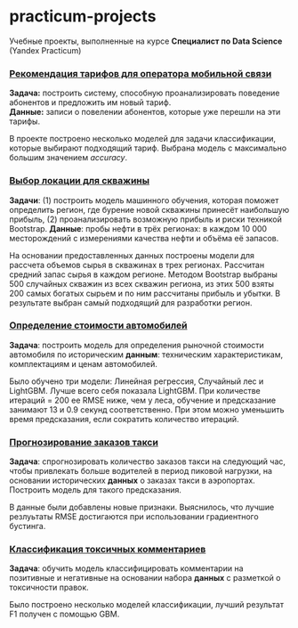 # practicum-projects
Учебные проекты, выполненные на курсе **Специалист по Data Science** (Yandex Practicum)

### [Рекомендация тарифов для оператора мобильной связи](https://github.com/mayarosl/practicum-projects/blob/main/telecom_recommentations.ipynb)
**Задача:** построить систему, способную проанализировать поведение абонентов и предложить им новый тариф.  
**Данные:** записи о повелении абонентов, которые уже перешли на эти тарифы.

В проекте построено несколько моделей для задачи классификации, которые выбирают подходящий тариф. Выбрана модель с максимально большим значением *accuracy*.


### [Выбор локации для скважины](https://github.com/mayarosl/practicum-projects/blob/main/well-location.ipynb)
**Задачи**: (1) построить модель машинного обучения, которая поможет определить регион, где бурение новой скважины принесёт наибольшую прибыль, (2) проанализировать возможную прибыль и риски техникой Bootstrap.
**Данные**: пробы нефти в трёх регионах: в каждом 10 000 месторождений с измерениями качества нефти и объёма её запасов.

На основании предоставленных данных построены модели для рассчета объемов сырья в скважинах в трех регионах. Рассчитан средний запас сырья в каждом регионе.
Методом Bootstrap выбраны 500 случайных скважин из всех скважин региона, из этих 500 взяты 200 самых богатых сырьем и по ним рассчитаны прибыль и убытки. В результате выбран самый подходящий для разработки регион.

### [Определение стоимости автомобилей](https://github.com/mayarosl/practicum-projects/blob/main/vehicle_price.ipynb)
**Задача**: построить модель для определения рыночной стоимости автомобиля по историческим **данным**: техническим характеристикам, комплектациям и ценам автомобилей.

Было обучено три модели: Линейная регрессия, Случайный лес и LightGBM. Лучше всего себя показала LightGBM. При количестве итераций = 200 ее RMSE ниже, чем у леса, обучение и предсказание занимают 13 и 0.9 секунд соответственно. При этом можно уменьшить время предсказания, если сократить количество итераций.

### [Прогнозирование заказов такси](https://github.com/mayarosl/practicum-projects/blob/main/time_series_taxi.ipynb)
**Задача**: спрогнозировать количество заказов такси на следующий час, чтобы привлекать больше водителей в период пиковой нагрузки, на основании исторических **данных** о заказах такси в аэропортах. Построить модель для такого предсказания.

В данные были добавлены новые признаки. Выяснилось, что лучшие резлуьтаты RMSE достигаются при использовании градиентного бустинга.

### [Классификация токсичных комментариев](https://github.com/mayarosl/practicum-projects/blob/main/toxic_comments.ipynb)
**Задача**: обучить модель классифицировать комментарии на позитивные и негативные на основании набора **данных** с разметкой о токсичности правок.

Было построено несколько моделей классификации, лучший результат F1 получен с помощью GBM. 
